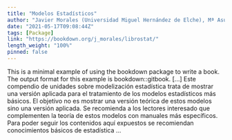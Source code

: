 ```yaml
---
title: "Modelos Estadísticos"
author: "Javier Morales (Universidad Miguel Hernández de Elche), Mª Asunción Martínez (Universidad Miguel Hernández de Elche)"
date: "2021-05-17T09:08:44Z"
tags: [Package]
link: "https://bookdown.org/j_morales/librostat/"
length_weight: "100%"
pinned: false
---
```


This is a minimal example of using the bookdown package to write a book. The output format for this example is bookdown::gitbook. [...] Este compendio de unidades sobre modelización estadística trata de mostrar una versión aplicada para el tratamiento de los modelos estadísticos más básicos. El objetivo no es mostrar una versión teórica de estos modelos sino una versión aplicada. Se recomienda a los lectores interesado que complementen la teoría de estos modelos con manuales más específicos. Para poder seguir los contenidos aquí expuestos se recomiendan conocimientos básicos de estadística ...
